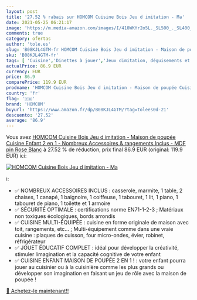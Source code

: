 ```yaml
---
layout: post
title: '27.52 % rabais sur HOMCOM Cuisine Bois Jeu d imitation - Ma'
date: 2021-05-25 06:21:17
image: 'https://m.media-amazon.com/images/I/410WKYr2o5L._SL500_._SL400_.jpg'
comments: true
category: ofertas
author: 'tole.es'
slug: 'B08KJL4GTM-fr HOMCOM Cuisine Bois Jeu d imitation - Maison de poupée...'
sku: 'B08KJL4GTM-fr'
tags: [ 'Cuisine','Dinettes à jouer','Jeux dimitation, déguisements et accessoires','Jeux et Jouets','Jeux et jouets','homcom', ]
actualPrice: 86.9 EUR
currency: EUR
price: 86.9
comparePrice: 119.9 EUR
prodname: 'HOMCOM Cuisine Bois Jeu d imitation - Maison de poupée Cuisine Enfant 2 en 1 - Nombreux Accessoires & rangements Inclus - MDF pin Rose Blanc'
country: 'fr'
flag: '🇫🇷'
brand: 'HOMCOM'
buyurl: 'https://www.amazon.fr/dp/B08KJL4GTM/?tag=tolees0d-21'
descuento: '27.52'
average: '86.9'
---
```


Vous avez [HOMCOM Cuisine Bois Jeu d imitation - Maison de poupée Cuisine Enfant 2 en 1 - Nombreux Accessoires & rangements Inclus - MDF pin Rose Blanc](https://www.amazon.fr/dp/B08KJL4GTM/?tag=tolees0d-21)  à  27.52 % de réduction, prix final  86.9 EUR (original: 119.9 EUR) ici:

[![HOMCOM Cuisine Bois Jeu d imitation - Ma](https://m.media-amazon.com/images/I/410WKYr2o5L._SL500_._SL400_.jpg)](https://www.amazon.fr/dp/B08KJL4GTM/?tag=tolees0d-21)

ℹ️:

- ✅ NOMBREUX ACCESSOIRES INCLUS : casserole, marmite, 1 table, 2 chaises, 1 canapé, 1 baignoire, 1 coiffeuse, 1 tabouret, 1 lit, 1 piano, 1 tabouret de piano, 1 toilette et 1 armoire
- ✅ SÉCURITÉ OPTIMALE : certifications norme EN71-1-2-3 ; Matériaux non toxiques écologiques, bords arrondis
- ✅ CUISINE MULTI-ÉQUIPÉE : cuisine en forme originale de maison avec toit, rangements, etc... ; Multi-équipement comme dans une vraie cuisine : plaques de cuisson, four micro-ondes, évier, robinet, réfrigérateur
- ✅ JOUET ÉDUCATIF COMPLET : idéal pour développer la créativité, stimuler limagination et la capacité cognitive de votre enfant
- ✅ CUISINE ENFANT MAISON DE POUPÉE 2 EN 1 ! : votre enfant pourra jouer au cuisinier ou à la cuisinière comme les plus grands ou développer son imagination en faisant un jeu de rôle avec la maison de poupée !

[🛒 Achetez-le maintenant!!](https://www.amazon.fr/dp/B08KJL4GTM/?tag=tolees0d-21)
